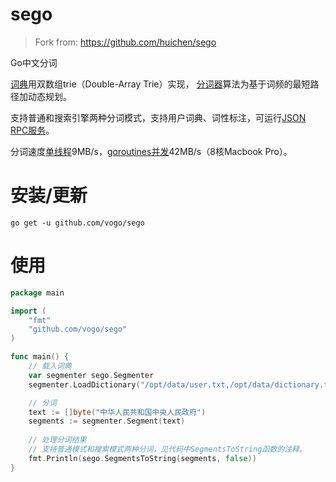 sego
====

> Fork from:  https://github.com/huichen/sego

Go中文分词

<a href="https://github.com/vogo/sego/blob/master/dictionary.go">词典</a>用双数组trie（Double-Array Trie）实现，
<a href="https://github.com/vogo/sego/blob/master/segmenter.go">分词器</a>算法为基于词频的最短路径加动态规划。

支持普通和搜索引擎两种分词模式，支持用户词典、词性标注，可运行<a href="https://github.com/vogo/sego/blob/master/server/server.go">JSON RPC服务</a>。

分词速度<a href="https://github.com/vogo/sego/blob/master/tools/benchmark.go">单线程</a>9MB/s，<a href="https://github.com/vogo/sego/blob/master/tools/goroutines.go">goroutines并发</a>42MB/s（8核Macbook Pro）。

# 安装/更新

```
go get -u github.com/vogo/sego
```

# 使用


```go
package main

import (
	"fmt"
	"github.com/vogo/sego"
)

func main() {
	// 载入词典
	var segmenter sego.Segmenter
	segmenter.LoadDictionary("/opt/data/user.txt,/opt/data/dictionary.txt")

	// 分词
	text := []byte("中华人民共和国中央人民政府")
	segments := segmenter.Segment(text)
  
	// 处理分词结果
	// 支持普通模式和搜索模式两种分词，见代码中SegmentsToString函数的注释。
	fmt.Println(sego.SegmentsToString(segments, false)) 
}
```
